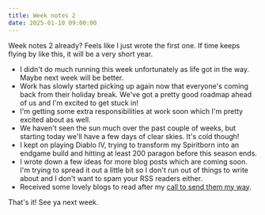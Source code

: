 ```yaml
---
title: Week notes 2
date: 2025-01-10 09:00:00
---
```


Week notes 2 already? Feels like I just wrote the first one. If time keeps flying by like this, it will be a very short year.

- I didn't do much running this week unfortunately as life got in the way. Maybe next week will be better.
- Work has slowly started picking up again now that everyone's coming back from their holiday break. We've got a pretty good roadmap ahead of us and I'm excited to get stuck in!
- I'm getting some extra responsibilities at work soon which I'm pretty excited about as well.
- We haven't seen the sun much over the past couple of weeks, but starting today we'll have a few days of clear skies. It's cold though!
- I kept on playing Diablo IV, trying to transform my Spiritborn into an endgame build and hitting at least 200 paragon before this season ends.
- I wrote down a few ideas for more blog posts which are coming soon. I'm trying to spread it out a little bit so I don't run out of things to write about and I don't want to spam your RSS readers either.
- Received some lovely blogs to read after my [call to send them my way](https://mijndertstuij.nl/posts/ill-read-it/).

That's it! See ya next week.
